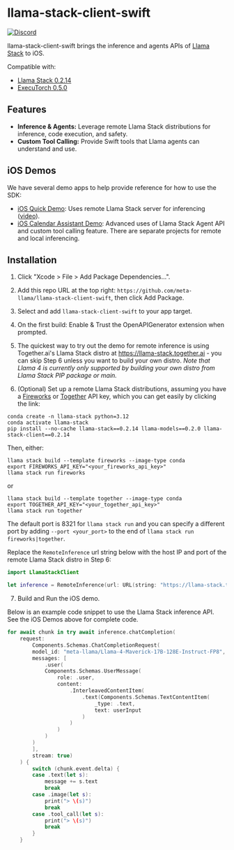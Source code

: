 # llama-stack-client-swift

[![Discord](https://img.shields.io/discord/1257833999603335178)](https://discord.gg/llama-stack)

llama-stack-client-swift brings the inference and agents APIs of [Llama Stack](https://github.com/meta-llama/llama-stack) to iOS.

Compatible with:

- [Llama Stack 0.2.14](https://github.com/meta-llama/llama-stack/releases/tag/v0.2.14)
- [ExecuTorch 0.5.0](https://github.com/pytorch/executorch/releases/tag/v0.5.0)

## Features

- **Inference & Agents:** Leverage remote Llama Stack distributions for inference, code execution, and safety.
- **Custom Tool Calling:**  Provide Swift tools that Llama agents can understand and use.

## iOS Demos
We have several demo apps to help provide reference for how to use the SDK:
- [iOS Quick Demo](https://github.com/meta-llama/llama-stack-client-swift/tree/latest-release/examples/ios_quick_demo): Uses remote Llama Stack server for inferencing ([video](https://drive.google.com/file/d/1HnME3VmsYlyeFgsIOMlxZy5c8S2xP4r4/view?usp=sharing)).
- [iOS Calendar Assistant Demo](https://github.com/meta-llama/llama-stack-client-swift/tree/latest-release/examples/ios_calendar_assistant): Advanced uses of Llama Stack Agent API and custom tool calling feature. There are separate projects for remote and local inferencing.


## Installation

1. Click "Xcode > File > Add Package Dependencies...".

2. Add this repo URL at the top right: `https://github.com/meta-llama/llama-stack-client-swift`, then click Add Package.

3. Select and add `llama-stack-client-swift` to your app target.

4. On the first build: Enable & Trust the OpenAPIGenerator extension when prompted.

5. The quickest way to try out the demo for remote inference is using Together.ai's Llama Stack distro at https://llama-stack.together.ai - you can skip Step 6 unless you want to build your own distro.
*Note that Llama 4 is currently only supported by building your own distro from Llama Stack PIP package or main.*

6. (Optional) Set up a remote Llama Stack distributions, assuming you have a [Fireworks](https://fireworks.ai/account/api-keys) or [Together](https://api.together.ai/) API key, which you can get easily by clicking the link:

```
conda create -n llama-stack python=3.12
conda activate llama-stack
pip install --no-cache llama-stack==0.2.14 llama-models==0.2.0 llama-stack-client==0.2.14
```

Then, either:
```
llama stack build --template fireworks --image-type conda
export FIREWORKS_API_KEY="<your_fireworks_api_key>"
llama stack run fireworks
```
or
```
llama stack build --template together --image-type conda
export TOGETHER_API_KEY="<your_together_api_key>"
llama stack run together
```

The default port is 8321 for `llama stack run` and you can specify a different port by adding `--port <your_port>` to the end of `llama stack run fireworks|together`.

Replace the `RemoteInference` url string below with the host IP and port of the remote Llama Stack distro in Step 6:

```swift
import LlamaStackClient

let inference = RemoteInference(url: URL(string: "https://llama-stack.together.ai")!)
```

7. Build and Run the iOS demo.

Below is an example code snippet to use the Llama Stack inference API. See the iOS Demos above for complete code.

```swift
for await chunk in try await inference.chatCompletion(
    request:
        Components.Schemas.ChatCompletionRequest(
        model_id: "meta-llama/Llama-4-Maverick-17B-128E-Instruct-FP8",
        messages: [
            .user(
            Components.Schemas.UserMessage(
                role: .user,
                content:
                    .InterleavedContentItem(
                        .text(Components.Schemas.TextContentItem(
                            _type: .text,
                            text: userInput
                        )
                    )
                )
            )
        )
        ],
        stream: true)
    ) {
        switch (chunk.event.delta) {
        case .text(let s):
            message += s.text
            break
        case .image(let s):
            print("> \(s)")
            break
        case .tool_call(let s):
            print("> \(s)")
            break
        }
    }
```
